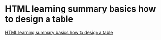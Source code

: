 # HTML learning summary basics how to design a table
[HTML learning summary basics how to design a table](https://aiwithcloud.com/2022/09/19/html_learning_summary_basics_how_to_design_a_table/)